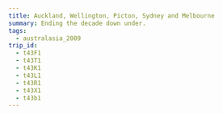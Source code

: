 ```yaml
---
title: Auckland, Wellington, Picton, Sydney and Melbourne
summary: Ending the decade down under.
tags:
  - australasia_2009
trip_id:
  - t43F1
  - t43T1
  - t43K1
  - t43L1
  - t43R1
  - t43X1
  - t43b1
---
```

